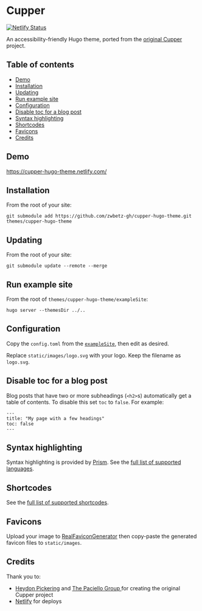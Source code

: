 # Cupper

[![Netlify Status](https://api.netlify.com/api/v1/badges/bc8c4e51-37ee-419d-ad4f-b378010ee546/deploy-status)](https://app.netlify.com/sites/cupper-hugo-theme/deploys)

An accessibility-friendly Hugo theme, ported from the [original Cupper](https://github.com/ThePacielloGroup/cupper) project.

## Table of contents

- [Demo](#demo)
- [Installation](#installation)
- [Updating](#updating)
- [Run example site](#run-example-site)
- [Configuration](#configuration)
- [Disable toc for a blog post](#disable-toc-for-a-blog-post)
- [Syntax highlighting](#syntax-highlighting)
- [Shortcodes](#shortcodes)
- [Favicons](#favicons)
- [Credits](#credits)

## Demo

https://cupper-hugo-theme.netlify.com/

## Installation

From the root of your site:

```
git submodule add https://github.com/zwbetz-gh/cupper-hugo-theme.git themes/cupper-hugo-theme
```

## Updating

From the root of your site:

```
git submodule update --remote --merge
```

## Run example site

From the root of `themes/cupper-hugo-theme/exampleSite`:

```
hugo server --themesDir ../..
```

## Configuration

Copy the `config.toml` from the [`exampleSite`](https://github.com/zwbetz-gh/cupper-hugo-theme/tree/master/exampleSite), then edit as desired. 

Replace `static/images/logo.svg` with your logo. Keep the filename as `logo.svg`. 

## Disable toc for a blog post

Blog posts that have two or more subheadings (`<h2>`s) automatically get a table of contents. To disable this set `toc` to `false`. For example:

```
---
title: "My page with a few headings"
toc: false
---
```

## Syntax highlighting

Syntax highlighting is provided by [Prism](https://prismjs.com/). See the [full list of supported languages](https://prismjs.com/#languages-list).

## Shortcodes

See the [full list of supported shortcodes](https://cupper-hugo-theme.netlify.com/cupper-shortcodes/).

## Favicons

Upload your image to [RealFaviconGenerator](https://realfavicongenerator.net/) then copy-paste the generated favicon files to `static/images`. 

## Credits

Thank you to:

- [Heydon Pickering](http://www.heydonworks.com) and [The Paciello Group
](https://www.paciellogroup.com/) for creating the original Cupper project
- [Netlify](https://www.netlify.com/) for deploys
